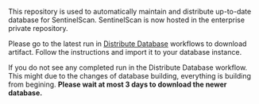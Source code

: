 This repository is used to automatically maintain and distribute up-to-date database for SentinelScan. SentinelScan is now hosted in the enterprise private repository.

Please go to the latest run in [Distribute Database](https://github.com/Kang-Hou/SentinelJS-dist/actions/workflows/distribute-database.yml) workflows to download artifact. Follow the instructions and import it to your database instance.

If you do not see any completed run in the Distribute Database workflow. This might due to the changes of database building, everything is building from begining. **Please wait at most 3 days to download the newer database.**
